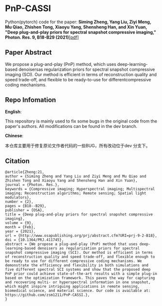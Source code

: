 # PnP-CASSI
Python(pytorch) code for the paper: **Siming Zheng, Yang Liu, Ziyi Meng, Mu Qiao, Zhishen Tong, Xiaoyu Yang, Shensheng Han, and Xin Yuan, "Deep plug-and-play priors for spectral snapshot compressive imaging," Photon. Res. 9, B18-B29 (2021)**[[pdf]](https://www.osapublishing.org/DirectPDFAccess/8F3FF94D-1923-4729-B5048D3D356BAA22_446778/prj-9-2-B18.pdf?da=1&id=446778&seq=0&mobile=no) 


## Paper Abstract
We propose a plug-and-play (PnP) method, which uses deep-learning-based denoisersas regularization priors for spectral snapshot compressive imaging (SCI). Our method is efficient in terms of reconstruction quality and speed trade-off, and flexible to be ready-to-use for differentcompressive coding mechanisms.


## Repo Infomation

**English**:

This repository is mainly used to fix some bugs in the original code from the paper's authors. All modifications can be found in the dev branch.

**Chinese**:

本仓库主要用于修复原论文作者代码的一些BUG，所有改动位于dev 分支下。

## Citation
```
@article{Zheng:21,
author = {Siming Zheng and Yang Liu and Ziyi Meng and Mu Qiao and Zhishen Tong and Xiaoyu Yang and Shensheng Han and Xin Yuan},
journal = {Photon. Res.},
keywords = {Compressive imaging; Hyperspectral imaging; Multispectral imaging; Reconstruction algorithms; Remote sensing; Spatial light modulators},
number = {2},
pages = {B18--B29},
publisher = {OSA},
title = {Deep plug-and-play priors for spectral snapshot compressive imaging},
volume = {9},
month = {Feb},
year = {2021},
url = {http://www.osapublishing.org/prj/abstract.cfm?URI=prj-9-2-B18},
doi = {10.1364/PRJ.411745},
abstract = {We propose a plug-and-play (PnP) method that uses deep-learning-based denoisers as regularization priors for spectral snapshot compressive imaging (SCI). Our method is efficient in terms of reconstruction quality and speed trade-off, and flexible enough to be ready to use for different compressive coding mechanisms. We demonstrate the efficiency and flexibility in both simulations and five different spectral SCI systems and show that the proposed deep PnP prior could achieve state-of-the-art results with a simple plug-in based on the optimization framework. This paves the way for capturing and recovering multi- or hyperspectral information in one snapshot, which might inspire intriguing applications in remote sensing, biomedical science, and material science. Our code is available at: https://github.com/zsm1211/PnP-CASSI.},
}
```
